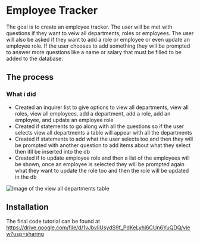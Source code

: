 # Employee Tracker

The goal is to create an employee tracker. The user will be met with questions if they want to veiw all departments, roles or employees. The user will also be asked if they want to add a role or employee or even update an employee role. If the user chooses to add something they will be prompted to answer more questions like a name or salary that must be filled to be added to the database.

## The process

### What i did
* Created an inquirer list to give options to view all departments, view all roles, view all employees, add a department, add a role, add an employee, and update an employee role
* Created if statements to go along with all the questions so if the user selects view all departments a table will appear with all the departments
* Created if statements to add what the user selects too and then they will be prompted with another question to add items about what they select then itll be inserted into the db
* Created if to update employee role and then a list of the employees will be shown, once an employee is selected they will be prompted again what they want to update the role too and then the role will be updated in the db

![Image of the view all departments table]()
  
## Installation 
The final code tutorial can be found at https://drive.google.com/file/d/1vJbvIiUsydS9f_PdKeLyhl6CUn6YuQDQ/view?usp=sharing
